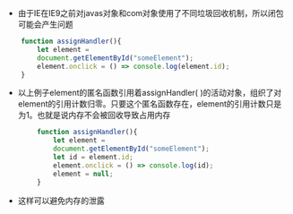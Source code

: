 + 由于IE在IE9之前对javas对象和com对象使用了不同垃圾回收机制，所以闭包可能会产生问题
```js
	function assignHandler(){
		let element = 
		document.getElementById("someElement");
		element.onclick = () => console.log(element.id);
	}
```
+ 以上例子element的匿名函数引用着assignHandler( )的活动对象，组织了对element的引用计数归零。只要这个匿名函数存在，element的引用计数只是为1。也就是说内存不会被回收导致占用内存
```js
        function assignHandler(){
            let element = 
            document.getElementById("someElement");
            let id = element.id;
            element.onclick = () => console.log(id);
            element = null;
        }
```
+ 这样可以避免内存的泄露